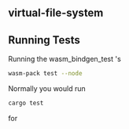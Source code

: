 virtual-file-system
---



## Running Tests

Running the wasm_bindgen_test 's
```bash
wasm-pack test --node
```

Normally you would run 
```bash
cargo test
```
for 